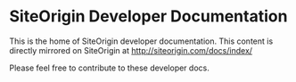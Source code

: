 # SiteOrigin Developer Documentation

This is the home of SiteOrigin developer documentation. This content is directly mirrored on SiteOrigin at http://siteorigin.com/docs/index/

Please feel free to contribute to these developer docs.
